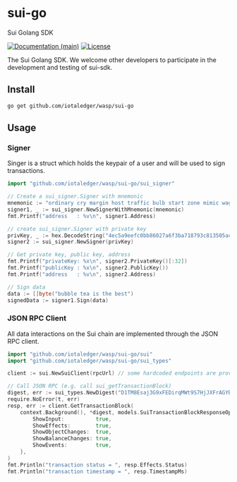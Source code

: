 # sui-go
Sui Golang SDK

[![Documentation (main)](https://img.shields.io/badge/docs-master-59f)](https://github.com/iotaledger/wasp/sui-go)
[![License](https://img.shields.io/badge/license-Apache-green.svg)](https://github.com/iotaledger/wasp/sui-go/blob/main/LICENSE)

The Sui Golang SDK. We welcome other developers to participate in the development and testing of sui-sdk.

## Install

```sh
go get github.com/iotaledger/wasp/sui-go
```

## Usage

### Signer

Singer is a struct which holds the keypair of a user and will be used to sign transactions.

```go
import "github.com/iotaledger/wasp/sui-go/sui_signer"

// Create a sui_signer.Signer with mnemonic
mnemonic := "ordinary cry margin host traffic bulb start zone mimic wage fossil eight diagram clay say remove add atom"
signer1, _ := sui_signer.NewSignerWithMnemonic(mnemonic)
fmt.Printf("address   : %v\n", signer1.Address)

// create sui_signer.Signer with private key
privKey, _ := hex.DecodeString("4ec5a9eefc0bb86027a6f3ba718793c813505acc25ed09447caf6a069accdd4b")
signer2 := sui_signer.NewSigner(privKey)

// Get private key, public key, address
fmt.Printf("privateKey: %x\n", signer2.PrivateKey()[:32])
fmt.Printf("publicKey : %x\n", signer2.PublicKey())
fmt.Printf("address   : %v\n", signer2.Address)

// Sign data
data := []byte("bubble tea is the best")
signedData := signer1.Sign(data)
```

### JSON RPC Client

All data interactions on the Sui chain are implemented through the JSON RPC client.

```go
import "github.com/iotaledger/wasp/sui-go/sui"
import "github.com/iotaledger/wasp/sui-go/sui_types"

client := sui.NewSuiClient(rpcUrl) // some hardcoded endpoints are provided e.g. conn.TestnetEndpointUrl

// Call JSON RPC (e.g. call sui_getTransactionBlock)
digest, err := sui_types.NewDigest("D1TM8Esaj3G9xFEDirqMWt9S7HjJXFrAGYBah1zixWTL")
require.NoError(t, err)
resp, err := client.GetTransactionBlock(
    context.Background(), *digest, models.SuiTransactionBlockResponseOptions{
        ShowInput:          true,
        ShowEffects:        true,
        ShowObjectChanges:  true,
        ShowBalanceChanges: true,
        ShowEvents:         true,
    },
)
fmt.Println("transaction status = ", resp.Effects.Status)
fmt.Println("transaction timestamp = ", resp.TimestampMs)
```
